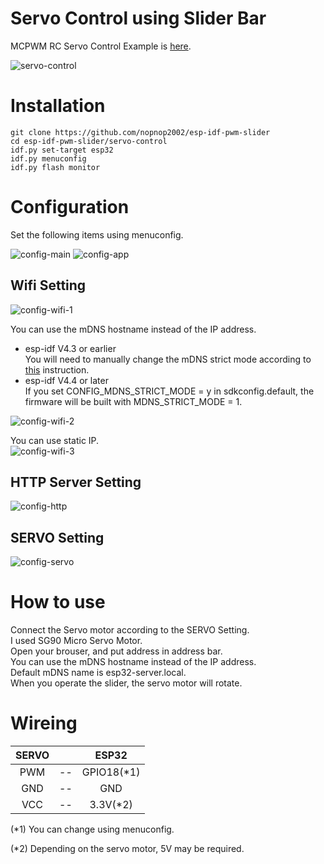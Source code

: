 # Servo Control using Slider Bar

MCPWM RC Servo Control Example is [here](https://github.com/espressif/esp-idf/tree/master/examples/peripherals/mcpwm/mcpwm_servo_control).   

![servo-control](https://user-images.githubusercontent.com/6020549/135770904-915448e9-3ad1-40dd-be85-d91a06e1a0c6.jpg)

# Installation
```
git clone https://github.com/nopnop2002/esp-idf-pwm-slider
cd esp-idf-pwm-slider/servo-control
idf.py set-target esp32
idf.py menuconfig
idf.py flash monitor
```


# Configuration
Set the following items using menuconfig.

![config-main](https://user-images.githubusercontent.com/6020549/135744943-ca704fba-2786-4238-88bd-5fb5b7aae8f1.jpg)
![config-app](https://user-images.githubusercontent.com/6020549/135771137-57c04e8d-9e26-4550-b2df-19beafe5eb93.jpg)

## Wifi Setting

![config-wifi-1](https://user-images.githubusercontent.com/6020549/135744955-36149a83-d887-4271-8cae-b90cf188dda6.jpg)

You can use the mDNS hostname instead of the IP address.   
- esp-idf V4.3 or earlier   
 You will need to manually change the mDNS strict mode according to [this](https://github.com/espressif/esp-idf/issues/6190) instruction.   
- esp-idf V4.4 or later  
 If you set CONFIG_MDNS_STRICT_MODE = y in sdkconfig.default, the firmware will be built with MDNS_STRICT_MODE = 1.

![config-wifi-2](https://user-images.githubusercontent.com/6020549/135744972-d83fdc41-c472-46be-8a55-dd04d88e47e6.jpg)

You can use static IP.   
![config-wifi-3](https://user-images.githubusercontent.com/6020549/135744976-4a1c626d-3e93-498f-9062-a91914676567.jpg)

## HTTP Server Setting
![config-http](https://user-images.githubusercontent.com/6020549/135744994-eb863ae8-32f8-4082-a73e-49c1516ce16f.jpg)

## SERVO Setting
![config-servo](https://user-images.githubusercontent.com/6020549/135771153-b26c7102-2561-435e-a8e9-86680edbae83.jpg)

# How to use
Connect the Servo motor according to the SERVO Setting.   
I used SG90 Micro Servo Motor.   
Open your brouser, and put address in address bar.   
You can use the mDNS hostname instead of the IP address.   
Default mDNS name is esp32-server.local.   
When you operate the slider, the servo motor will rotate.   

# Wireing  

|SERVO||ESP32|
|:-:|:-:|:-:|
|PWM|--|GPIO18(*1)|
|GND|--|GND|
|VCC|--|3.3V(*2)|

(*1) You can change using menuconfig.   

(*2) Depending on the servo motor, 5V may be required.   
